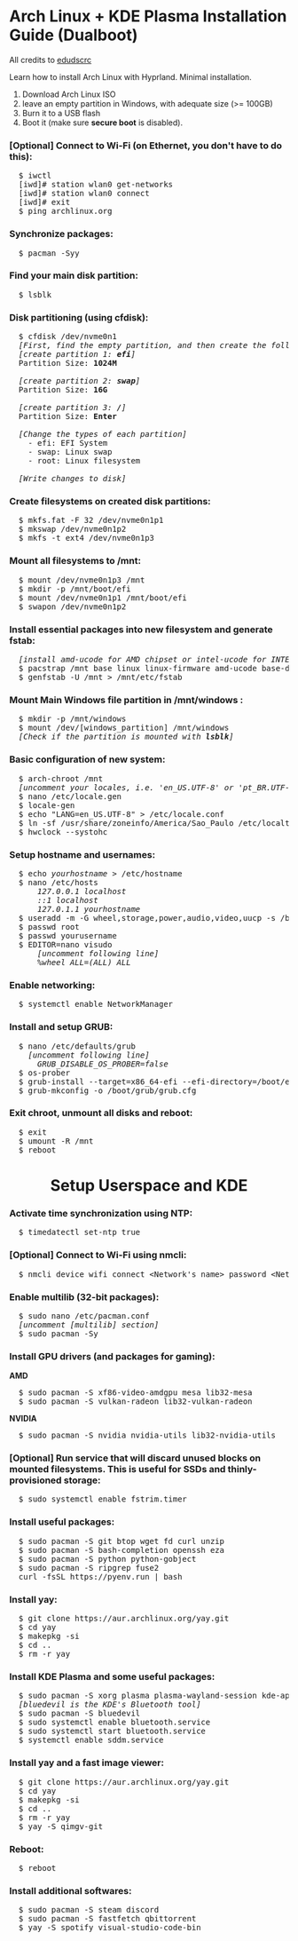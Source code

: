 # Arch Linux + KDE Plasma Installation Guide (Dualboot)
All credits to [edudscrc](https://github.com/edudscrc)

Learn how to install Arch Linux with Hyprland. Minimal installation.

<ol>
<li>Download Arch Linux ISO</li>
<li>leave an empty partition in Windows, with adequate size (>= 100GB)
</li>
<li>Burn it to a USB flash</li>
<li>Boot it (make sure <b>secure boot</b> is disabled).</li>
</ol>

### [Optional] Connect to Wi-Fi (on Ethernet, you don't have to do this):
<pre>
  $ iwctl
  [iwd]# station wlan0 get-networks
  [iwd]# station wlan0 connect <Network's name>
  [iwd]# exit
  $ ping archlinux.org
</pre>

### Synchronize packages:
<pre>
  $ pacman -Syy
</pre>

### Find your main disk partition:
<pre>
  $ lsblk
</pre>

### Disk partitioning (using cfdisk):
<pre>
  $ cfdisk /dev/nvme0n1
  <i>[First, find the empty partition, and then create the following partitions in thios space]</i>
  <i>[create partition 1: <b>efi</b>]</i>
  Partition Size: <b>1024M</b>

  <i>[create partition 2: <b>swap</b>]</i>
  Partition Size: <b>16G</b>

  <i>[create partition 3: <b>/</b>]</i>
  Partition Size: <b>Enter</b>

  <i>[Change the types of each partition]</i>
    - efi: EFI System</li>
    - swap: Linux swap</li>
    - root: Linux filesystem</li>

  <i>[Write changes to disk]</i>
</pre>

### Create filesystems on created disk partitions:
<pre>
  $ mkfs.fat -F 32 /dev/nvme0n1p1
  $ mkswap /dev/nvme0n1p2
  $ mkfs -t ext4 /dev/nvme0n1p3
</pre>

### Mount all filesystems to /mnt:
<pre>
  $ mount /dev/nvme0n1p3 /mnt
  $ mkdir -p /mnt/boot/efi
  $ mount /dev/nvme0n1p1 /mnt/boot/efi
  $ swapon /dev/nvme0n1p2
</pre>

### Install essential packages into new filesystem and generate fstab:
<pre>
  <i>[install amd-ucode for AMD chipset or intel-ucode for INTEL chipset]</i>
  $ pacstrap /mnt base linux linux-firmware amd-ucode base-devel grub efibootmgr nano networkmanager ntfs-3g fuse3 os-prober
  $ genfstab -U /mnt > /mnt/etc/fstab
</pre>

### Mount Main Windows file partition in /mnt/windows :
<pre>
  $ mkdir -p /mnt/windows
  $ mount /dev/[windows_partition] /mnt/windows
  <i>[Check if the partition is mounted with <b>lsblk</b>] </i>
</pre>

### Basic configuration of new system:
<pre>
  $ arch-chroot /mnt
  <i>[uncomment your locales, i.e. 'en_US.UTF-8' or 'pt_BR.UTF-8']</i>
  $ nano /etc/locale.gen
  $ locale-gen
  $ echo "LANG=en_US.UTF-8" > /etc/locale.conf
  $ ln -sf /usr/share/zoneinfo/America/Sao_Paulo /etc/localtime
  $ hwclock --systohc
</pre>

### Setup hostname and usernames:
<pre>
  $ echo <i>yourhostname</i> > /etc/hostname
  $ nano /etc/hosts
      <i>127.0.0.1 localhost</i>
      <i>::1 localhost</i>
      <i>127.0.1.1 yourhostname</i>
  $ useradd -m -G wheel,storage,power,audio,video,uucp -s /bin/bash yourusername
  $ passwd root
  $ passwd yourusername
  $ EDITOR=nano visudo
      <i>[uncomment following line]</i>
      <i>%wheel ALL=(ALL) ALL</i>
</pre>

### Enable networking:
<pre>
  $ systemctl enable NetworkManager
</pre>

### Install and setup GRUB:
<pre>
  $ nano /etc/defaults/grub
    <i>[uncomment following line]</i>
      <i>GRUB_DISABLE_OS_PROBER=false</i>
  $ os-prober
  $ grub-install --target=x86_64-efi --efi-directory=/boot/efi --bootloader-id=GRUB --removable
  $ grub-mkconfig -o /boot/grub/grub.cfg
</pre>

### Exit chroot, unmount all disks and reboot:
<pre>
  $ exit
  $ umount -R /mnt
  $ reboot
</pre>

<h1 align="center">
    Setup Userspace and KDE
</h1>

### Activate time synchronization using NTP:
<pre>
  $ timedatectl set-ntp true
</pre>

### [Optional] Connect to Wi-Fi using nmcli:
<pre>
  $ nmcli device wifi connect &lt;Network's name&gt; password &lt;Network's password&gt;
</pre>

### Enable multilib (32-bit packages):
<pre>
  $ sudo nano /etc/pacman.conf
  <i>[uncomment [multilib] section]</i>
  $ sudo pacman -Sy
</pre>

### Install GPU drivers (and packages for gaming):
<b>AMD</b>
<pre>
  $ sudo pacman -S xf86-video-amdgpu mesa lib32-mesa
  $ sudo pacman -S vulkan-radeon lib32-vulkan-radeon
</pre>

<b>NVIDIA</b>
<pre>
  $ sudo pacman -S nvidia nvidia-utils lib32-nvidia-utils
</pre>

### [Optional] Run service that will discard unused blocks on mounted filesystems. This is useful for SSDs and thinly-provisioned storage:
<pre>
  $ sudo systemctl enable fstrim.timer
</pre>

### Install useful packages:
<pre>
  $ sudo pacman -S git btop wget fd curl unzip
  $ sudo pacman -S bash-completion openssh eza
  $ sudo pacman -S python python-gobject
  $ sudo pacman -S ripgrep fuse2
  curl -fsSL https://pyenv.run | bash
</pre>

### Install yay:
<pre>
  $ git clone https://aur.archlinux.org/yay.git
  $ cd yay
  $ makepkg -si
  $ cd ..
  $ rm -r yay
</pre>

### Install KDE Plasma and some useful packages:
<pre>
  $ sudo pacman -S xorg plasma plasma-wayland-session kde-applications 
  <i>[bluedevil is the KDE's Bluetooth tool]</i>
  $ sudo pacman -S bluedevil
  $ sudo systemctl enable bluetooth.service
  $ sudo systemctl start bluetooth.service
  $ systemctl enable sddm.service
</pre>

### Install yay and a fast image viewer:
<pre>
  $ git clone https://aur.archlinux.org/yay.git
  $ cd yay
  $ makepkg -si
  $ cd ..
  $ rm -r yay
  $ yay -S qimgv-git
</pre>

### Reboot:
<pre>
  $ reboot
</pre>

### Install additional softwares:
<pre>
  $ sudo pacman -S steam discord
  $ sudo pacman -S fastfetch qbittorrent
  $ yay -S spotify visual-studio-code-bin
</pre>